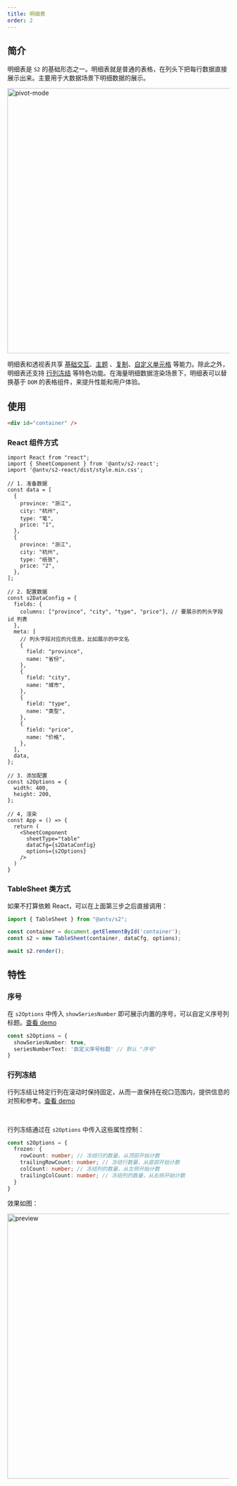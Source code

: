 ```yaml
---
title: 明细表
order: 2
---
```


## 简介

明细表是 `S2` 的基础形态之一。明细表就是普通的表格，在列头下把每行数据直接展示出来。主要用于大数据场景下明细数据的展示。

<img alt="pivot-mode" src="https://gw.alipayobjects.com/mdn/rms_56cbb2/afts/img/A*PmpvRrcBEbMAAAAAAAAAAAAAARQnAQ" width="600" />

明细表和透视表共享 [基础交互](/manual/advanced/interaction/basic)、[主题](/manual/basic/theme) 、[复制](/manual/basic/analysis/export)、[自定义单元格](/manual/advanced/custom/hook) 等能力。除此之外，明细表还支持 [行列冻结](/examples/interaction/basic#froze) 等特色功能。在海量明细数据渲染场景下，明细表可以替换基于 `DOM` 的表格组件，来提升性能和用户体验。

## 使用

```html
<div id="container" />
```

### React 组件方式

```tsx
import React from "react";
import { SheetComponent } from '@antv/s2-react';
import '@antv/s2-react/dist/style.min.css';

// 1. 准备数据
const data = [
  {
    province: "浙江",
    city: "杭州",
    type: "笔",
    price: "1",
  },
  {
    province: "浙江",
    city: "杭州",
    type: "纸张",
    price: "2",
  },
];

// 2. 配置数据
const s2DataConfig = {
  fields: {
    columns: ["province", "city", "type", "price"], // 要展示的列头字段 id 列表
  },
  meta: [
    // 列头字段对应的元信息，比如展示的中文名
    {
      field: "province",
      name: "省份",
    },
    {
      field: "city",
      name: "城市",
    },
    {
      field: "type",
      name: "类型",
    },
    {
      field: "price",
      name: "价格",
    },
  ],
  data,
};

// 3. 添加配置
const s2Options = {
  width: 400,
  height: 200,
};

// 4, 渲染
const App = () => {
  return (
    <SheetComponent
      sheetType="table"
      dataCfg={s2DataConfig}
      options={s2Options}
    />
  )
}
```

### TableSheet 类方式

如果不打算依赖 React，可以在上面第三步之后直接调用：

```ts
import { TableSheet } from "@antv/s2";

const container = document.getElementById('container');
const s2 = new TableSheet(container, dataCfg, options);

await s2.render();
```

## 特性

### 序号

在 `s2Options` 中传入 `showSeriesNumber` 即可展示内置的序号，可以自定义序号列标题。[查看 demo](/examples/basic/table#table)

```ts
const s2Options = {
  showSeriesNumber: true,
  seriesNumberText: '自定义序号标题' // 默认 "序号"
}
```

### 行列冻结

行列冻结让特定行列在滚动时保持固定，从而一直保持在视口范围内，提供信息的对照和参考。[查看 demo](/examples/interaction/basic#frozen)

<Playground path='interaction/basic/demo/frozen.ts' rid='container' height='300'></playground>

<br/>

行列冻结通过在 `s2Options` 中传入这些属性控制：

```ts
const s2Options = {
  frozen: {
    rowCount: number; // 冻结行的数量，从顶部开始计数
    trailingRowCount: number; // 冻结行数量，从底部开始计数
    colCount: number; // 冻结列的数量，从左侧开始计数
    trailingColCount: number; // 冻结列的数量，从右侧开始计数
  }
}
```

效果如图：

<img src="https://gw.alipayobjects.com/mdn/rms_56cbb2/afts/img/A*tZkOSqYWVFQAAAAAAAAAAAAAARQnAQ" width="600" alt="preview" />
